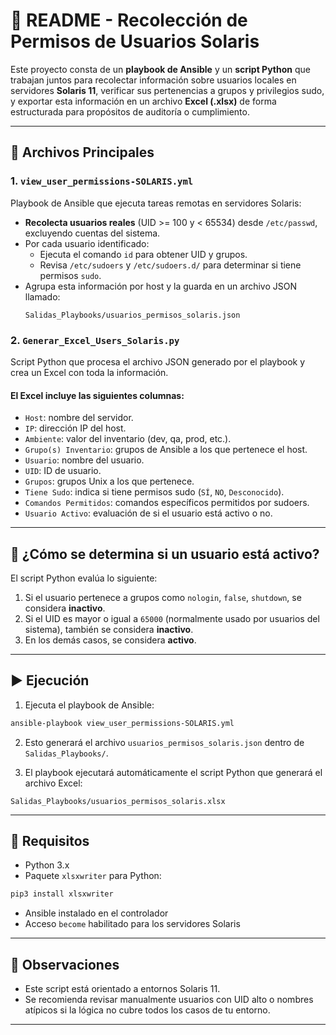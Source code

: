 
# 📄 README - Recolección de Permisos de Usuarios Solaris

Este proyecto consta de un **playbook de Ansible** y un **script Python** que trabajan juntos para recolectar información sobre usuarios locales en servidores **Solaris 11**, verificar sus pertenencias a grupos y privilegios sudo, y exportar esta información en un archivo **Excel (.xlsx)** de forma estructurada para propósitos de auditoría o cumplimiento.

---

## 🧰 Archivos Principales

### 1. `view_user_permissions-SOLARIS.yml`
Playbook de Ansible que ejecuta tareas remotas en servidores Solaris:

- **Recolecta usuarios reales** (UID >= 100 y < 65534) desde `/etc/passwd`, excluyendo cuentas del sistema.
- Por cada usuario identificado:
  - Ejecuta el comando `id` para obtener UID y grupos.
  - Revisa `/etc/sudoers` y `/etc/sudoers.d/` para determinar si tiene permisos `sudo`.
- Agrupa esta información por host y la guarda en un archivo JSON llamado:
  ```
  Salidas_Playbooks/usuarios_permisos_solaris.json
  ```

### 2. `Generar_Excel_Users_Solaris.py`
Script Python que procesa el archivo JSON generado por el playbook y crea un Excel con toda la información.

#### El Excel incluye las siguientes columnas:
- `Host`: nombre del servidor.
- `IP`: dirección IP del host.
- `Ambiente`: valor del inventario (dev, qa, prod, etc.).
- `Grupo(s) Inventario`: grupos de Ansible a los que pertenece el host.
- `Usuario`: nombre del usuario.
- `UID`: ID de usuario.
- `Grupos`: grupos Unix a los que pertenece.
- `Tiene Sudo`: indica si tiene permisos sudo (`SÍ`, `NO`, `Desconocido`).
- `Comandos Permitidos`: comandos específicos permitidos por sudoers.
- `Usuario Activo`: evaluación de si el usuario está activo o no.

---

## 🧠 ¿Cómo se determina si un usuario está activo?

El script Python evalúa lo siguiente:

1. Si el usuario pertenece a grupos como `nologin`, `false`, `shutdown`, se considera **inactivo**.
2. Si el UID es mayor o igual a `65000` (normalmente usado por usuarios del sistema), también se considera **inactivo**.
3. En los demás casos, se considera **activo**.

---

## ▶️ Ejecución

1. Ejecuta el playbook de Ansible:
```bash
ansible-playbook view_user_permissions-SOLARIS.yml
```

2. Esto generará el archivo `usuarios_permisos_solaris.json` dentro de `Salidas_Playbooks/`.

3. El playbook ejecutará automáticamente el script Python que generará el archivo Excel:
```
Salidas_Playbooks/usuarios_permisos_solaris.xlsx
```

---

## 📁 Requisitos

- Python 3.x
- Paquete `xlsxwriter` para Python:
```bash
pip3 install xlsxwriter
```

- Ansible instalado en el controlador
- Acceso `become` habilitado para los servidores Solaris

---

## 📌 Observaciones

- Este script está orientado a entornos Solaris 11.
- Se recomienda revisar manualmente usuarios con UID alto o nombres atípicos si la lógica no cubre todos los casos de tu entorno.

---
